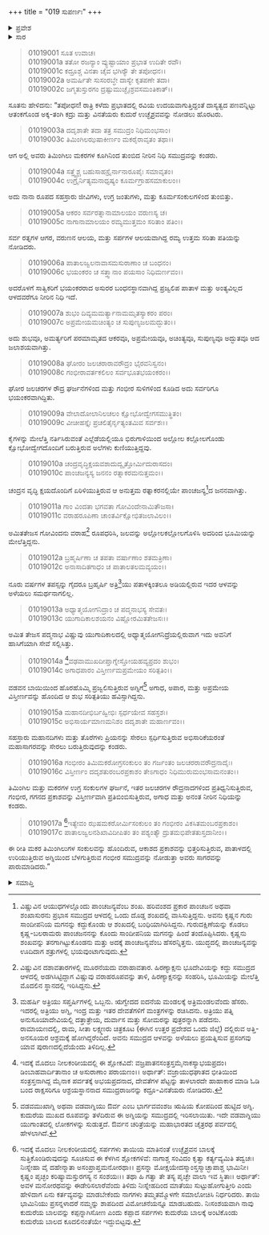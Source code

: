 +++
title = "019 ಸುಪರ್ಣಃ"
+++

<details><summary>ಪ್ರವೇಶ</summary>


।।   ಓಂ ಓಂ ನಮೋ ನಾರಾಯಣಾಯ।।   ಶ್ರೀ ವೇದವ್ಯಾಸಾಯ ನಮಃ ।।

ಶ್ರೀ ಕೃಷ್ಣದ್ವೈಪಾಯನ ವೇದವ್ಯಾಸ ವಿರಚಿತ  

**ಶ್ರೀ ಮಹಾಭಾರತ**

**ಆದಿ ಪರ್ವ**

**ಆಸ್ತೀಕ ಪರ್ವ**

**ಅಧ್ಯಾಯ 19**

</details>


<details><summary>ಸಾರ</summary>

ಕದ್ರು ಮತ್ತು ವಿನತೆಯರು ಸಮುದ್ರವನ್ನು ವೀಕ್ಷಿಸುವುದು (1-2). ಸಮುದ್ರದ ವರ್ಣನೆ (3-15).
</details>



> 01019001 ಸೂತ ಉವಾಚ।  
01019001a ತತೋ ರಜನ್ಯಾಂ ವ್ಯುಷ್ಟಾಯಾಂ ಪ್ರಭಾತ ಉದಿತೇ ರವೌ।   
01019001c ಕದ್ರೂಶ್ಚ ವಿನತಾ ಚೈವ ಭಗಿನ್ಯೌ ತೇ ತಪೋಧನ।।  
01019002a ಅಮರ್ಷಿತೇ ಸುಸಂರಬ್ಧೇ ದಾಸ್ಯೇ ಕೃತಪಣೇ ತದಾ।  
01019002c ಜಗ್ಮತುಸ್ತುರಗಂ ದ್ರಷ್ಟುಮುಚ್ಛೈಃಶ್ರವಸಮಂತಿಕಾತ್।।

ಸೂತನು ಹೇಳಿದನು: “ತಪೋಧನ! ರಾತ್ರಿ ಕಳೆದು ಪ್ರಭಾತದಲ್ಲಿ ರವಿಯ ಉದಯವಾಗುತ್ತಿದ್ದಂತೆ ದಾಸ್ಯತ್ವದ ಪಣವನ್ನಿಟ್ಟು ಆತಂಕಗೊಂಡ ಅಕ್ಕ-ತಂಗಿ ಕದ್ರು ಮತ್ತು ವಿನತೆಯರು ಕುದುರೆ ಉಚ್ಛೈಶ್ರವವನ್ನು ನೋಡಲು ಹೊರಟರು.

> 01019003a ದದೃಶಾತೇ ತದಾ ತತ್ರ ಸಮುದ್ರಂ ನಿಧಿಮಂಭಸಾಂ।  
01019003c ತಿಮಿಂಗಿಲಝಷಾಕೀರ್ಣಂ ಮಕರೈರಾವೃತಂ ತಥಾ।।

ಆಗ ಅಲ್ಲಿ ಅವರು ತಿಮಿಂಗಿಲು ಮಕರಗಳ ಕೂಗಿನಿಂದ ತುಂಬಿದ ನೀರಿನ ನಿಧಿ ಸಮುದ್ರವನ್ನು ಕಂಡರು.

> 01019004a ಸತ್ತ್ವೈಶ್ಚ ಬಹುಸಾಹಸ್ರೈರ್ನಾನಾರೂಪೈಃ ಸಮಾವೃತಂ।   
01019004c ಉಗ್ರೈರ್ನಿತ್ಯಮನಾಧೃಷ್ಯಂ ಕೂರ್ಮಗ್ರಾಹಸಮಾಕುಲಂ।।

ಅದು ನಾನಾ ರೂಪದ ಸಹಸ್ರಾರು ಜೀವಿಗಳು, ಉಗ್ರ ಜಂತುಗಳು, ಮತ್ತು ಕೂರ್ಮಸಂಕುಲಗಳಿಂದ ತುಂಬಿತ್ತು.

> 01019005a ಆಕರಂ ಸರ್ವರತ್ನಾನಾಮಾಲಯಂ ವರುಣಸ್ಯ ಚ।  
01019005c ನಾಗಾನಾಮಾಲಯಂ ರಮ್ಯಮುತ್ತಮಂ ಸರಿತಾಂ ಪತಿಂ।।

ಸರ್ವ ರತ್ನಗಳ ಆಗರ, ವರುಣನ ಆಲಯ, ಮತ್ತು ಸರ್ಪಗಳ ಆಲಯವಾಗಿದ್ದ ರಮ್ಯ ಉತ್ತಮ ಸರಿತಾ ಪತಿಯನ್ನು ನೋಡಿದರು.

> 01019006a ಪಾತಾಲಜ್ವಲನಾವಾಸಮಸುರಾಣಾಂ ಚ ಬಂಧನಂ।  
01019006c ಭಯಂಕರಂ ಚ ಸತ್ತ್ವಾನಾಂ ಪಯಸಾಂ ನಿಧಿಮರ್ಣವಂ।।

ಅದರೊಳಗೆ ಸಾತ್ವಿಕರಿಗೆ ಭಯಂಕರರಾದ ಅಸುರರ ಬಂಧನಸ್ಥಾನವಾಗಿದ್ದ ಪ್ರಜ್ವಲಿಪ ಪಾತಾಳ ಮತ್ತು ಅಂತ್ಯವಿಲ್ಲದ ಆಳದವರೆಗೂ ನೀರಿನ ನಿಧಿ ಇದೆ.

> 01019007a ಶುಭಂ ದಿವ್ಯಮಮರ್ತ್ಯಾನಾಮಮೃತಸ್ಯಾಕರಂ ಪರಂ।  
01019007c ಅಪ್ರಮೇಯಮಚಿಂತ್ಯಂ ಚ ಸುಪುಣ್ಯಜಲಮದ್ಭುತಂ।।

ಅದು ಶುಭವೂ, ಅಮರ್ತ್ಯರಿಗೆ ಪರಮಾಮೃತದ ಆಕರವೂ, ಅಪ್ರಮೇಯವೂ, ಅಚಿಂತ್ಯವೂ, ಸುಪುಣ್ಯವೂ ಅದ್ಭುತವೂ ಆದ ಜಲಾಶಯವಾಗಿತ್ತು.

> 01019008a ಘೋರಂ ಜಲಚರಾರಾವರೌದ್ರಂ ಭೈರವನಿಸ್ವನಂ।  
01019008c ಗಂಭೀರಾವರ್ತಕಲಿಲಂ ಸರ್ವಭೂತಭಯಂಕರಂ।।

ಘೋರ ಜಲಚರಗಳ ರೌದ್ರ ಘರ್ಜನೆಗಳಿಂದ ಮತ್ತು ಗಂಭೀರ ಸುಳಿಗಳಿಂದ ಕೂಡಿದ ಅದು ಸರ್ವರಿಗೂ ಭಯಂಕರವಾಗಿದ್ದಿತು.

> 01019009a ವೇಲಾದೋಲಾನಿಲಚಲಂ ಕ್ಷೋಭೋದ್ವೇಗಸಮುತ್ಥಿತಂ।   
01019009c ವೀಚೀಹಸ್ತೈಃ ಪ್ರಚಲಿತೈರ್ನೃತ್ಯಂತಮಿವ ಸರ್ವಶಃ।।

ಕೈಗಳನ್ನು ಮೇಲೆತ್ತಿ ನರ್ತಿಸಿರುವಂತೆ ಎಲ್ಲೆಡೆಯಲ್ಲಿಯೂ ಭಿರುಗಾಳಿಯಿಂದ ಅಲ್ಲೋಲ ಕಲ್ಲೋಲಗೊಂಡು ಕ್ಷೋಭೋದ್ವೇಗದೊಂದಿಗೆ ಬರುತ್ತಿರುವ ಅಲೆಗಳು ಕುಣಿಯುತ್ತಿದ್ದವು.

> 01019010a ಚಂದ್ರವೃದ್ಧಿಕ್ಷಯವಶಾದುದ್ವೃತ್ತೋರ್ಮಿದುರಾಸದಂ।  
01019010c ಪಾಂಚಜನ್ಯಸ್ಯ ಜನನಂ ರತ್ನಾಕರಮನುತ್ತಮಂ।।

ಚಂದ್ರನ ವೃದ್ಧಿ ಕ್ಷಯದೊಂದಿಗೆ ಏರಿಳಿಯುತ್ತಿರುವ ಆ ಅನುತ್ತಮ ರತ್ನಾಕರನಲ್ಲಿಯೇ ಪಾಂಚಜನ್ಯ[^1]ದ ಜನನವಾಗಿತ್ತು.

> 01019011a ಗಾಂ ವಿಂದತಾ ಭಗವತಾ ಗೋವಿಂದೇನಾಮಿತೌಜಸಾ।  
01019011c ವರಾಹರೂಪಿಣಾ ಚಾಂತರ್ವಿಕ್ಷೋಭಿತಜಲಾವಿಲಂ।।

ಅಮಿತತೇಜಸ ಗೋವಿಂದನು ವರಾಹ[^2] ರೂಪಧರಿಸಿ, ಜಲವನ್ನು ಅಲ್ಲೋಲಕಲ್ಲೋಲಗೊಳಿಸಿ ಅದರಿಂದ ಭೂಮಿಯನ್ನು ಮೇಲೆತ್ತಿದ್ದನು.

> 01019012a ಬ್ರಹ್ಮರ್ಷಿಣಾ ಚ ತಪತಾ ವರ್ಷಾಣಾಂ ಶತಮತ್ರಿಣಾ।  
01019012c ಅನಾಸಾದಿತಗಾಧಂ ಚ ಪಾತಾಲತಲಮವ್ಯಯಂ।।

ನೂರು ವರ್ಷಗಳ ತಪಸ್ಸನ್ನು ಗೈದರೂ ಬ್ರಹ್ಮರ್ಷಿ ಅತ್ರಿ[^3]ಯು ಪತಾಳಕ್ಕಿಂತಲೂ ಅಡಿಯಲ್ಲಿರುವ ಇದರ ಆಳವನ್ನು ಅಳೆಯಲು ಸಮರ್ಥನಾಗಲಿಲ್ಲ.

> 01019013a ಅಧ್ಯಾತ್ಮಯೋಗನಿದ್ರಾಂ ಚ ಪದ್ಮನಾಭಸ್ಯ ಸೇವತಃ।  
01019013c ಯುಗಾದಿಕಾಲಶಯನಂ ವಿಷ್ಣೋರಮಿತತೇಜಸಃ।।

ಅಮಿತ ತೇಜಸ ಪದ್ಮನಾಭ ವಿಷ್ಣುವು ಯುಗಾದಿಕಾಲದಲ್ಲಿ ಅಧ್ಯಾತ್ಮಯೋಗನಿದ್ರೆಯಲ್ಲಿರುವಾಗ ಇದು ಅವನಿಗೆ ಹಾಸಿಗೆಯಾಗಿ ಸೇವೆ ಸಲ್ಲಿಸಿತ್ತು.

> 01019014a [^4]ವಢವಾಮುಖದೀಪ್ತಾಗ್ನೇಸ್ತೋಯಹವ್ಯಪ್ರದಂ ಶುಭಂ।  
01019014c ಅಗಾಧಪಾರಂ ವಿಸ್ತೀರ್ಣಮಪ್ರಮೇಯಂ ಸರಿತ್ಪತಿಂ।।

ವಡವನ ಬಾಯಿಯಿಂದ ಹೊರಹೊಮ್ಮಿ ಪ್ರಜ್ವಲಿಸುತ್ತಿರುವ ಅಗ್ನಿಗೆ[^5] ಅಗಾಧ, ಅಪಾರ, ಮತ್ತು ಅಪ್ರಮೇಯ ವಿಸ್ತೀರ್ಣವನ್ನು ಹೊಂದಿದ ಆ ಶುಭ ಸರಿತ್ಪತಿಯು ಹವಿಸ್ಸಾಗಿದ್ದನು.

> 01019015a ಮಹಾನದೀಭಿರ್ಬಹ್ವೀಭಿಃ ಸ್ಪರ್ಧಯೇವ ಸಹಸ್ರಶಃ।  
01019015c ಅಭಿಸಾರ್ಯಮಾಣಮನಿಶಂ ದದೃಶಾತೇ ಮಹಾರ್ಣವಂ।।

ಸಹಸ್ರಾರು ಮಹಾನದಿಗಳು ಮತ್ತು ತೊರೆಗಳು ಪ್ರಿಯನನ್ನು ಸೇರಲು ಸ್ಪರ್ಧಿಸುತ್ತಿರುವ ಅಭಿಸಾರಿಕೆಯರಂತೆ ಮಹಾಸಾಗರವನ್ನು ಸೇರಲು ಬರುತ್ತಿರುವುದನ್ನು ಕಂಡರು.

> 01019016a ಗಂಭೀರಂ ತಿಮಿಮಕರೋಗ್ರಸಂಕುಲಂ ತಂ ಗರ್ಜಂತಂ ಜಲಚರರಾವರೌದ್ರನಾದೈಃ।  
01019016c ವಿಸ್ತೀರ್ಣಂ ದದೃಶತುರಂಬರಪ್ರಕಾಶಂ ತೇಽಗಾಧಂ ನಿಧಿಮುರುಮಂಭಸಾಮನಂತಂ।।

ತಿಮಿಂಗಿಲ ಮತ್ತು ಮಕರಗಳ ಉಗ್ರ ಸಂಕುಲಗಳ ಘರ್ಜನೆ, ಇತರ ಜಲಚರಗಳ ರೌದ್ರನಾದಗಳಿಂದ ಪ್ರತಿಧ್ವನಿಸುತ್ತಿರುವ, ಗಂಭೀರ, ಗಗನದ ಪ್ರಕಾಶವನ್ನು ವಿಸ್ತೀರ್ಣವಾಗಿ ಪ್ರತಿಬಿಂಬಿಸುತ್ತಿರುವ, ಅಗಾಧ ಮತ್ತು ಅನಂತ ನೀರಿನ ನಿಧಿಯನ್ನು ಕಂಡರು.

>01019017a [^6]ಇತ್ಯೇವಂ ಝಷಮಕರೋರ್ಮಿಸಂಕುಲಂ ತಂ ಗಂಭೀರಂ ವಿಕಸಿತಮಂಬರಪ್ರಕಾಶಂ।
01019017c ಪಾತಾಲಜ್ವಲನಶಿಖಾವಿದೀಪಿತಂ ತಂ ಪಶ್ಯಂತ್ಯೌ ದ್ರುತಮಭಿಪೇತತುಸ್ತದಾನೀಂ।।

ಈ ರೀತಿ ಮಕರ ತಿಮಿಂಗಿಲುಗಳ ಸಂಕುಲವನ್ನು ಹೊಂದಿರುವ, ಆಕಾಶದ ಪ್ರಕಾಶವನ್ನು ಭಿತ್ತರಿಸುತ್ತಿರುವ, ಪಾತಾಳದಲ್ಲಿ ಉರಿಯುತ್ತಿರುವ ಅಗ್ನಿಯಿಂದ ಬೆಳಗುತ್ತಿರುವ ಗಂಭೀರ ಸಮುದ್ರವನ್ನು ನೋಡುತ್ತಾ ಅವರು ಸಾಗರವನ್ನು ಪಾರುಮಾಡಿದರು.”

<details><summary>ಸಮಾಪ್ತಿ</summary>

ಇತಿ ಶ್ರೀ ಮಹಾಭಾರತೇ ಆದಿಪರ್ವಣಿ ಆಸ್ತೀಕಪರ್ವಣಿ ಸೌಪರ್ಣೇ ಏಕೋನವಿಂಶೋಽಧ್ಯಾಯಃ।  
ಇದು ಶ್ರೀ ಮಹಾಭಾರತದಲ್ಲಿ ಆದಿಪರ್ವದಲ್ಲಿ ಆಸ್ತೀಕಪರ್ವದಲ್ಲಿ ಸುಪರ್ಣದಲ್ಲಿ ಹತ್ತೊಂಭತ್ತನೆಯ ಅಧ್ಯಾಯವು.

</details>

[^1]: ವಿಷ್ಣುವಿನ ಆಯುಧಗಳಲ್ಲೊಂದು ಪಾಂಚಜನ್ಯವೆಂಬ ಶಂಖ. ಹರಿವಂಶದ ಪ್ರಕಾರ ಪಾಂಚಜನ ಅಥವಾ ಶಂಖಾಸುರನು ಪ್ರಭಾಸ ಸಮುದ್ರದ ಆಳದಲ್ಲಿ ಒಂದು ದೊಡ್ಡ ಶಂಖದಲ್ಲಿ ವಾಸಿಸುತ್ತಿದ್ದನು. ಅವನು ಕೃಷ್ಣನ ಗುರು ಸಾಂದೀಪನಿಯ ಮಗನನ್ನು ಕದ್ದುಕೊಂಡು ಆ ಶಂಖದಲ್ಲಿ ಬಂಧಿಯಾಗಿರಿಸಿದ್ದನು. ಗುರುದಕ್ಷಿಣೆಯನ್ನು ಕೊಡಲು ಕೃಷ್ಣ-ಬಲರಾಮರು ಪಾಂಚಜನನನ್ನು ಕೊಂದು ಸಾಂದೀಪನಿಯ ಮಗನನ್ನು ಹಿಂದೆ ತಂದೊಪ್ಪಿಸಿದರು. ಕೃಷ್ಣನು ಶಂಖವನ್ನು ತನಗಾಗಿಟ್ಟುಕೊಂಡನು ಮತ್ತು ಅದಕ್ಕೆ ಪಾಂಚಜನ್ಯವೆಂಬ ಹೆಸರನ್ನಿತ್ತನು. ಯುದ್ಧದಲ್ಲಿ ಪಾಂಚಜನ್ಯವನ್ನು ಊದಿದಾಗ ಶತ್ರುಗಳಲ್ಲಿ ಭಯವುಂಟಾಗುವುದು. 

[^2]: ವಿಷ್ಣುವಿನ ದಶಾವತಾರಗಳಲ್ಲಿ ಮೂರನೆಯದು ವರಾಹಾವತಾರ. ಹಿರಣ್ಯಾಕ್ಷನು ಭೂದೇವಿಯನ್ನು ಕದ್ದು ಸಮುದ್ರದ ಆಳದಲ್ಲಿ ಅಡಗಿಸಿಟ್ಟಿದ್ದಾಗ ವಿಷ್ಣುವು ವರಾಹರೂಪವನ್ನು ತಾಳಿ, ಹಿರಣ್ಯಾಕ್ಷನನ್ನು ಸಂಹರಿಸಿ, ಭೂಮಿಯನ್ನು ಮೇಲೆತ್ತಿ ಮೊದಲಿನ ಸ್ಥಾನದಲ್ಲಿ ಇರಿಸಿದ್ದನು.

[^3]: ಮಹರ್ಷಿ ಅತ್ರಿಯು ಸಪ್ತರ್ಷಿಗಳಲ್ಲಿ ಒಬ್ಬನು. ಋಗ್ವೇದದ ಐದನೆಯ ಮಂಡಲಕ್ಕೆ ಅತ್ರಿಮಂಡಲವೆಂದು ಹೆಸರು. ಇದರಲ್ಲಿ ಅತ್ರಿಯು ಅಗ್ನಿ, ಇಂದ್ರ ಮತ್ತು ಇತರ ದೇವತೆಗಳಿಗೆ ಮಂತ್ರಗಳನ್ನು ರಚಿಸಿದನು. ಅತ್ರಿಯು ಪತ್ನಿ ಅನುಸೂಯಾದೇವಿಯಲ್ಲಿ ದತ್ತಾತ್ರೇಯ, ದುರ್ವಾಸ ಮತ್ತು ಸೋಮರನ್ನು ಪುತ್ರರನ್ನಾಗಿ ಪಡೆದನು. ರಾಮಾಯಣದಲ್ಲಿ, ರಾಮ, ಸೀತಾ ಲಕ್ಷ್ಮಣರು ಚಿತ್ರಕೂಟ (ಈಗಿನ ಉತ್ತರ ಪ್ರದೇಶದ ಒಂದು ಜಿಲ್ಲೆ) ದಲ್ಲಿರುವ ಅತ್ತಿ-ಅನಸೂಯರ ಆಶ್ರಮಕ್ಕೆ ಹೋಗಿದ್ದರೆಂದಿದೆ. ಅವನು ಸಮುದ್ರದ ಆಳವನ್ನು ಅಳೆಯಲು ಪ್ರಯತ್ನಿಸುವ  ಪ್ರಸಂಗವು ಯಾವ ಪುರಾಣದಲ್ಲಿದೆಯೆಂದು ತಿಳಿದಿಲ್ಲ.

[^4]: ಇದಕ್ಕೆ ಮೊದಲು ನೀಲಕಂಠೀಯದಲ್ಲಿ ಈ ಶ್ಲೋಕವಿದೆ: ವಜ್ರಪಾತನಸಂತ್ರಸ್ತಮೈನಾಕಸ್ಯಾಭಯಪ್ರದಂ। ಡಿಂಬಾಹವಾರ್ದಿತಾನಾಂ ಚ ಅಸುರಾಣಾಂ ಪರಾಯಣಂ।। ಅರ್ಥಾತ್: ವಜ್ರಾಯುಧಘಾತದ ಭೀತಿಯಿಂದ ಸಂತ್ರಸ್ತನಾಗಿದ್ದ ಮೈನಾಕ ಪರ್ವತಕ್ಕೆ ಅಭಯಪ್ರದನಾದ, ದೇವತೆಗಳ ಪೆಟ್ಟನ್ನು ತಾಳಲಾರದೇ ಹಾಹಾಕಾರ ಮಾಡಿ ಓಡಿ ಬಂದ ರಾಕ್ಷಸರಿಗೂ ಆಶ್ರಯಸ್ಥಾನನಾದ ಸಮುದ್ರರಾಜನನ್ನು ಕದ್ರೂ-ವಿನತೆಯರು ನೋಡಿದರು.

[^5]: ವಡವಮುಖಾಗ್ನಿ ಅಥವಾ ವಡವಾಗ್ನಿಯು ಔರ್ವ ಎಂಬ ಭಾರ್ಗವವಂಶಜ ಋಷಿಯ ಕೋಪದಿಂದ ಹುಟ್ಟಿದ ಅಗ್ನಿ. ಕುದುರೆಯ ಮುಖದ ರೂಪವನ್ನು ತಳೆದಿರುವ ಈ ಅಗ್ನಿಯನ್ನು ಸಮುದ್ರದಲ್ಲಿ ಇರಿಸಲಾಯಿತು. ಇದೇ ವಡವಾಗ್ನಿಯು ಯುಗಾಂತದಲ್ಲಿ ಲೋಕಗಳನ್ನು ಸುಡುತ್ತದೆ. ಔರ್ವನ ಚರಿತ್ರೆಯನ್ನು ಮಹಾಭಾರತದ ಚೈತ್ರರಥ ಪರ್ವದಲ್ಲಿ ಹೇಳಲಾಗಿದೆ.

[^6]: ಇದಕ್ಕೆ ಮೊದಲು ನೀಲಕಂಠೀಯದಲ್ಲಿ ಸರ್ಪಗಳು ತಾಯಿಯ ಮಾತಿನಂತೆ ಉಚ್ಛೈಶ್ರವನ ಬಾಲಕ್ಕೆ ಸುತ್ತಿಕೊಂಡಿರುವುದನ್ನು ಸೂಚಿಸುವ ಈ ಕೆಳಗಿನ ಶ್ಲೋಕಗಳಿವೆ: ನಾಗಾಶ್ಚ ಸಂವಿದಂ ಕೃತ್ವಾ ಕರ್ತ್ಯವ್ಯಮಿತಿ ತದ್ವಚಃ। ನಿಃಸ್ನೇಹಾ ವೈ ದಹೇನ್ಮಾತಾ ಅಸಂಪ್ರಾಪ್ತಮನೋರಥಾ।। ಪ್ರಸನ್ನಾ ಮೋಕ್ಷಯೇದಸ್ಮಾಂಸ್ತಸ್ಮಾಚ್ಛಾಪಾಶ್ಚ ಭಾಮಿನೀ। ಕೃಷ್ಣಂ ಪೃಚ್ಛಂ ಕರಿಷ್ಯಾಮಸ್ತುರಗಸ್ಯ ನ ಸಂಶಯಃ।। ತಥಾ ಹಿ ಗತ್ವಾ ತೇ ತಸ್ಯ ಪೃಚ್ಛೇ ವಾಲಾ ಇವ ಸ್ಥಿತಾಃ। ಅರ್ಥಾತ್: ಅವಳ ಮನೋರಥವನ್ನು ಈಡೇರಿಸಲಾರೆವೆಂದು ತಿಳಿದು ನಿಃಸ್ನೇಹದಿಂದ ಮಾತೆಯು ಸುಟ್ಟುಹೋಗುತ್ತೀರಿ ಎಂದು ಹೇಳಿದಾಗ ಏನು ಕರ್ತವ್ಯವನ್ನು ಮಾಡಬೇಕೆಂದು ನಾಗಗಳು ತಮ್ಮತಮ್ಮೊಳಗೇ ಸಮಾಲೋಚಿಸಿ ನಿರ್ಧರಿದರು. ತಾಯಿ ಭಾಮಿನಿಯು ಪ್ರಸನ್ನಳಾದರೆ ನಮ್ಮನ್ನು ಶಾಪದಿಂದ ವಿಮೋಚನೆಯನ್ನೂ ಮಾಡಬಹುದು. ನಿಃಸಂಶಯವಾಗಿ ನಾವು ಕುದುರೆಯ ಬಾಲವನ್ನು ಕಪ್ಪನ್ನಾಗಿಸೋಣ ಎಂದು ಕಪ್ಪಾದ ಸರ್ಪಗಳು ಕುದುರೆಯ ಬಾಲಕ್ಕೆ ಅಂಟಿಕೊಂಡು ಕುದುರೆಯ ಬಾಲದ ಕೂದಲಿನಂತೆಯೇ ಇದ್ದುಬಿಟ್ಟವು. 